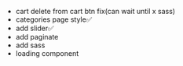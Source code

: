 -   cart delete from cart btn fix(can wait until x sass)
-   categories page style✅
-   add slider✅
-   add paginate
-   add sass
-   loading component
